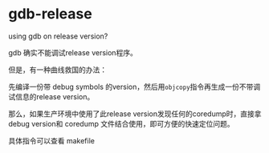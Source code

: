 # gdb-release
using gdb on release version?

gdb 确实不能调试release version程序。

但是，有一种曲线救国的办法：

先编译一份带 debug symbols 的version，然后用`objcopy`指令再生成一份不带调试信息的release version。

那么，如果生产环境中使用了此release version发现任何的coredump时，直接拿debug version和 coredump 文件结合使用，即可方便的快速定位问题。

具体指令可以查看 makefile